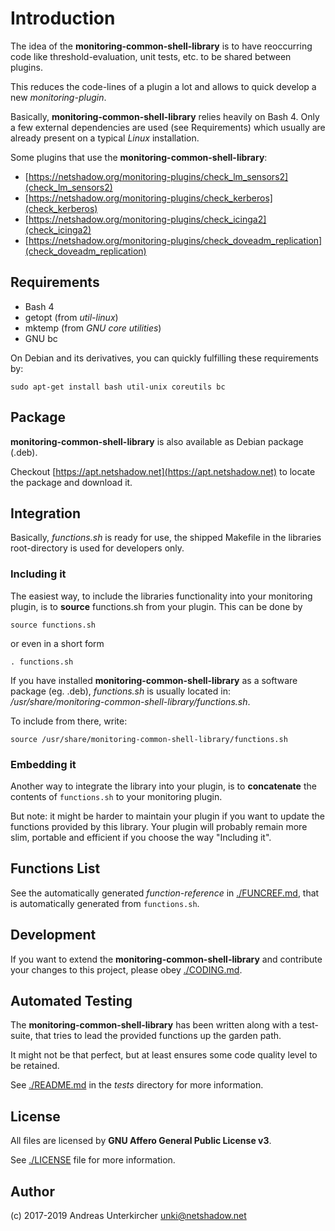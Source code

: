 # Introduction

The idea of the **monitoring-common-shell-library** is to have reoccurring code
like threshold-evaluation, unit tests, etc. to be shared between plugins.

This reduces the code-lines of a plugin a lot and allows to quick develop a new
*monitoring-plugin*.

Basically, **monitoring-common-shell-library** relies heavily on Bash 4. Only
a few external dependencies are used (see Requirements) which usually are
already present on a typical _Linux_ installation.

Some plugins that use the **monitoring-common-shell-library**:

* [https://netshadow.org/monitoring-plugins/check_lm_sensors2](check_lm_sensors2)
* [https://netshadow.org/monitoring-plugins/check_kerberos](check_kerberos)
* [https://netshadow.org/monitoring-plugins/check_icinga2](check_icinga2)
* [https://netshadow.org/monitoring-plugins/check_doveadm_replication](check_doveadm_replication)

## Requirements

* Bash 4
* getopt (from _util-linux_)
* mktemp (from _GNU core utilities_)
* GNU bc

On Debian and its derivatives, you can quickly fulfilling these requirements by:

    sudo apt-get install bash util-unix coreutils bc

## Package

**monitoring-common-shell-library** is also available as Debian package (.deb).

Checkout [https://apt.netshadow.net](https://apt.netshadow.net) to locate the
package and download it.

## Integration

Basically, _functions.sh_ is ready for use, the shipped Makefile in the libraries
root-directory is used for developers only.

### Including it

The easiest way, to include the libraries functionality into your monitoring
plugin, is to **source** functions.sh from your plugin. This can be done by

    source functions.sh

or even in a short form

    . functions.sh

If you have installed **monitoring-common-shell-library** as a software package
(eg. .deb), *functions.sh* is usually located in:
 _/usr/share/monitoring-common-shell-library/functions.sh_.

To include from there, write:

    source /usr/share/monitoring-common-shell-library/functions.sh

### Embedding it

Another way to integrate the library into your plugin, is to **concatenate** the
contents of `functions.sh` to your monitoring plugin.

But note: it might be harder to maintain your plugin if you want to update the
functions provided by this library. Your plugin will probably remain more slim,
portable and efficient if you choose the way "Including it".

## Functions List

See the automatically generated *function-reference* in [./FUNCREF.md](FUNCREF.md),
that is automatically generated from `functions.sh`.

## Development

If you want to extend the **monitoring-common-shell-library** and contribute your
changes to this project, please obey [./CODING.md](CODING.md).

## Automated Testing

The **monitoring-common-shell-library** has been written along with a test-suite,
that tries to lead the provided functions up the garden path.

It might not be that perfect, but at least ensures some code quality level to be
retained.

See [./README.md](README.md) in the _tests_ directory for more information.

## License

All files are licensed by **GNU Affero General Public License v3**.

See [./LICENSE](LICENSE) file for more information.

## Author

(c) 2017-2019 Andreas Unterkircher <unki@netshadow.net>
